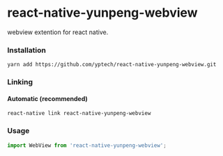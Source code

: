 # react-native-yunpeng-webview
webview extention for react native.

### Installation

```
yarn add https://github.com/yptech/react-native-yunpeng-webview.git
```

### Linking

#### Automatic (recommended)

```
react-native link react-native-yunpeng-webview
```

### Usage

```javascript
import WebView from 'react-native-yunpeng-webview';
```
